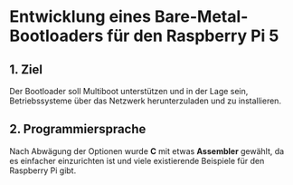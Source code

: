 # Entwicklung eines Bare-Metal-Bootloaders für den Raspberry Pi 5

## 1. Ziel
Der Bootloader soll Multiboot unterstützen und in der Lage sein, Betriebssysteme über das Netzwerk herunterzuladen und zu installieren.

## 2. Programmiersprache
Nach Abwägung der Optionen wurde **C** mit etwas **Assembler** gewählt, da es einfacher einzurichten ist und viele existierende Beispiele für den Raspberry Pi gibt.